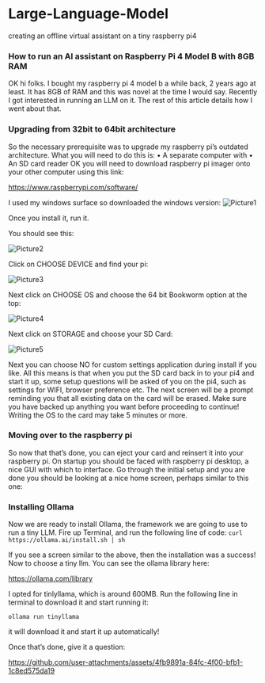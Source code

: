 # Large-Language-Model
creating an offline virtual assistant on a tiny raspberry pi4

### How to run an AI assistant on Raspberry Pi 4 Model B with 8GB RAM

OK hi folks. I bought my raspberry pi 4 model b a while back, 2 years ago at least. It has 8GB of RAM and this was novel at the time I would say.
Recently I got interested in running an LLM on it. The rest of this article details how I went about that.

### Upgrading from 32bit to 64bit architecture

So the necessary prerequisite was to upgrade my raspberry pi’s outdated architecture. 
What you will need to do this is:
•	A separate computer with
•	An SD card reader
OK you will need to download raspberry pi imager onto your other computer using this link:

https://www.raspberrypi.com/software/

I used my windows surface so downloaded the windows version:
 ![Picture1](https://github.com/user-attachments/assets/cb0b4fd4-ba73-4857-9edc-2b3c3c0e1950)

Once you install it, run it.

You should see this:
 
![Picture2](https://github.com/user-attachments/assets/e48629ca-c058-4975-8752-752517618ecf)

Click on CHOOSE DEVICE and find your pi:
 
![Picture3](https://github.com/user-attachments/assets/023ff074-7300-4b52-9397-170ac5d9e326)

Next click on CHOOSE OS and choose the 64 bit Bookworm option at the top:

 ![Picture4](https://github.com/user-attachments/assets/4c04e889-2052-4aca-b47c-4f13e1ba8063)

Next click on STORAGE and choose your SD Card:
 
![Picture5](https://github.com/user-attachments/assets/1958a328-5405-4db2-a1d3-18fbead72eb0)

Next you can choose NO for custom settings application during install if you like. All this means is that when you put the SD card back in to your pi4 and start it up, some setup questions will be asked of you on the pi4, such as settings for WIFI, browser preference etc.
The next screen will be a prompt reminding you that all existing data on the card will be erased. Make sure you have backed up anything you want before proceeding to continue! Writing the OS to the card may take 5 minutes or more.

### Moving over to the raspberry pi

So now that that’s done, you can eject your card and reinsert it into your raspberry pi. On startup you should be faced with raspberry pi desktop, a nice GUI with which to interface. Go through the initial setup and you are done you should be looking at a nice home screen, perhaps similar to this one:
 

### Installing Ollama

Now we are ready to install Ollama, the framework we are going to use to run a tiny LLM.
Fire up Terminal, and run the following line of code:
`curl https://ollama.ai/install.sh | sh`

 
If you see a screen similar to the above, then the installation was a success!
Now to choose a tiny llm.
You can see the ollama library here: 

https://ollama.com/library

I opted for tinlyllama, which is around 600MB.
Run the following line in terminal to download it and start running it:

`ollama run tinyllama`

it will download it and start it up automatically!

Once that’s done, give it a question:



https://github.com/user-attachments/assets/4fb9891a-84fc-4f00-bfb1-1c8ed575da19








